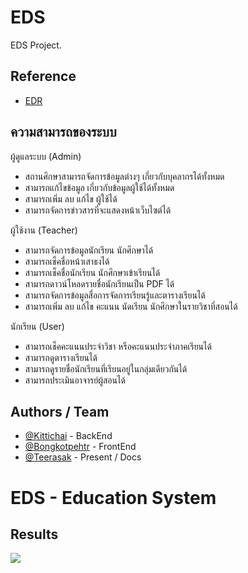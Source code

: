 
# EDS

EDS Project.


## Reference

 - [EDR](http://udontech.appedr.com/edr/login.do)

## ความสามารถของระบบ
ผู้ดูแลระบบ (Admin)
 - สถานศึกษาสามารถจัดการข้อมูลต่างๆ เกี่ยวกับบุคลากรได้ทั้งหมด
 - สามารถแก้ไขข้อมูล เกี่ยวกับข้อมูลผู้ใช้ได้ทั้งหมด
 - สามารถเพิ่ม ลบ แก้ไข ผู้ใช้ได้
 - สามารถจัดการข่าวสารที่จะแสดงหน้าเว็บไซต์ได้
   
ผู้ใช้งาน (Teacher)
- สามารถจัดการข้อมูลนักเรียน นักศึกษาได้
- สามารถเช็คชื่อหน้าเสาธงได้
- สามารถเช็คชื่อนักเรียน นักศึกษาเข้าเรียนได้
- สามารถดาวน์โหลดรายชื่อนักเรียนเป็น PDF ได้
- สามารถจัดการข้อมูลสื่อการจัดการเรียนรู้และตารางเรียนได้
- สามารถเพิ่ม ลบ แก้ไข คะแนน นัดเรียน นักศึกษาในรายวิชาที่สอนได้
  
นักเรียน (User)
- สามารถเช็คคะแนนประจําวิชา หรือคะแนนประจําภาคเรียนได้
- สามารถดูตารางเรียนได้
- สามารถดูรายชื่อนักเรียนที่เรียนอยู่ในกลุ่มเดียวกันได้
- สามารถประเมินอาจารย์ผู้สอนได้

## Authors / Team

- [@Kittichai](https://web.facebook.com/kittichai002/) - BackEnd
- [@Bongkotpehtr](https://web.facebook.com/artz.artz.7798) - FrontEnd
- [@Teerasak](https://web.facebook.com/tee.teerasak.5015) - Present / Docs


# EDS - Education System

## Results 
<img src="https://cdn.discordapp.com/attachments/960423388369813514/1160558266338783262/image.png?ex=6535191c&is=6522a41c&hm=7027007d3979ccbee2488118d6850a1d617cd5864ffd632edb00bd037ab9f488&">

